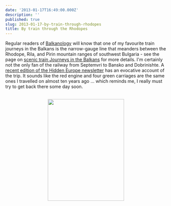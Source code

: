 ```yaml
---
date: '2013-01-17T16:49:00.000Z'
description: ''
published: true
slug: 2013-01-17-by-train-through-rhodopes
title: By train through the Rhodopes
---
```


Regular readers of <a href="http://www.balkanology.com/">Balkanology</a>&nbsp;will know that one of my favourite train journeys in the Balkans is the narrow-gauge line that meanders between the Rhodope, Rila, and Pirin mountain ranges of southwest Bulgaria - see the page on <a href="http://www.balkanology.com/overview/article_scenicrailways.html">scenic train Journeys in the Balkans</a> for more details. I'm certainly not the only fan of the railway from Septemvri to Bansko and Dobrinishte. A <a href="http://www.hiddeneurope.co.uk/through-the-rhodopes">recent edition of the Hidden Europe newsletter</a> has an evocative account of the trip. It sounds like the red engine and four green carriages are the same ones I travelled on almost ten years ago ... which reminds me, I really must try to get back there some day soon.<br />
<br />
<div class="separator" style="clear: both; text-align: center;"><a href="http://www.pbase.com/alangrant/image/46766138" style="margin-left: 1em; margin-right: 1em;"><img border="0" height="320" src="http://www.pbase.com/alangrant/image/46766138/medium.jpg" width="239" /></a></div><br />
<br />
<br />